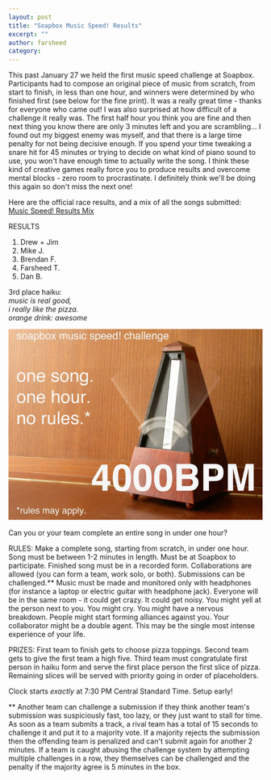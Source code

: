 ```yaml
---
layout: post
title: "Soapbox Music Speed! Results"
excerpt: ""
author: farsheed
category: 
---
```


This past January 27 we held the first music speed challenge at Soapbox.  Participants had to compose an original piece of music from scratch, from start to finish, in less than one hour, and winners were determined by who finished first (see below for the fine print).  It was a really great time - thanks for everyone who came out!  I was also surprised at how difficult of a challenge it really was. The first half hour you think you are fine and then next thing you know there are only 3 minutes left and you are scrambling... I found out my biggest enemy was myself, and that there is a large time penalty for not being decisive enough.  If you spend your time tweaking a snare hit for 45 minutes or trying to decide on what kind of piano sound to use, you won't have enough time to actually write the song.  I think these kind of creative games really force you to produce results and overcome mental blocks - zero room to procrastinate.  I definitely think we'll be doing this again so don't miss the next one!

Here are the official race results, and a mix of all the songs submitted: [Music Speed! Results Mix](https://archive.org/download/SoapboxMusicSpeedChallenge1-27-2011/SpeedChallengeMixdown1-27-2011.mp3)

RESULTS

1. Drew + Jim
2. Mike J.
3. Brendan F.
4. Farsheed T.
5. Dan B.

3rd place haiku:  
_music is real good,  
i really like the pizza.  
orange drink: awesome_

![](files/soapbox_speed_challenge.jpg)

Can you or your team complete an entire song in under one hour?

RULES: Make a complete song, starting from scratch, in under one hour. Song must be between 1-2 minutes in length. Must be at Soapbox to participate. Finished song must be in a recorded form. Collaborations are allowed (you can form a team, work solo, or both). Submissions can be challenged.** Music must be made and monitored only with headphones (for instance a laptop or electric guitar with headphone jack). Everyone will be in the same room - it could get crazy. It could get noisy. You might yell at the person next to you. You might cry. You might have a nervous breakdown. People might start forming alliances against you. Your collaborator might be a double agent. This may be the single most intense experience of your life.

PRIZES: First team to finish gets to choose pizza toppings. Second team gets to give the first team a high five. Third team must congratulate first person in haiku form and serve the first place person the first slice of pizza. Remaining slices will be served with priority going in order of placeholders.

Clock starts *exactly* at 7:30 PM Central Standard Time. Setup early!

** Another team can challenge a submission if they think another team's submission was suspiciously fast, too lazy, or they just want to stall for time. As soon as a team submits a track, a rival team has a total of 15 seconds to challenge it and put it to a majority vote. If a majority rejects the submission then the offending team is penalized and can't submit again for another 2 minutes. If a team is caught abusing the challenge system by attempting multiple challenges in a row, they themselves can be challenged and the penalty if the majority agree is 5 minutes in the box.
